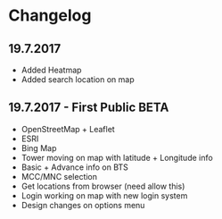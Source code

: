 # Changelog

## 19.7.2017

* Added Heatmap
* Added search location on map


## 19.7.2017 - First Public BETA

* OpenStreetMap + Leaflet
* ESRI
* Bing Map
* Tower moving on map with latitude + Longitude info
* Basic + Advance info on BTS
* MCC/MNC selection
* Get locations from browser (need allow this)
* Login working on map with new login system
* Design changes on options menu
